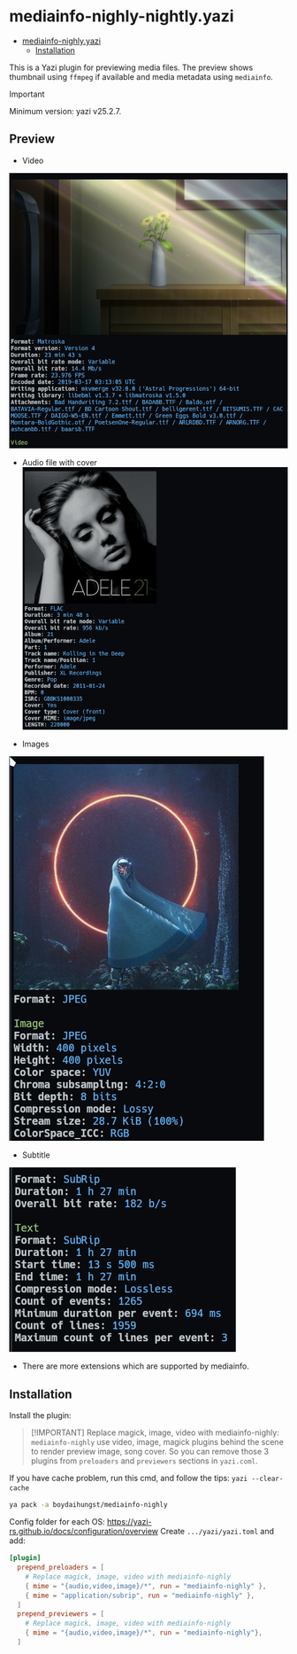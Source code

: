 # mediainfo-nighly-nightly.yazi

<!--toc:start-->

- [mediainfo-nighly.yazi](#mediainfo-yazi)
  - [Installation](#installation)
  <!--toc:end-->

This is a Yazi plugin for previewing media files. The preview shows thumbnail
using `ffmpeg` if available and media metadata using `mediainfo`.

> [!IMPORTANT]
> Minimum version: yazi v25.2.7.

## Preview

- Video

![video](assets/2025-02-15-09-15-39.png)

- Audio file with cover
  ![audio_with_cover_picture](assets/2025-02-15-09-14-23.png)

- Images

![image](assets/2025-02-15-16-52-39.png)

- Subtitle

![subrip](assets/2025-02-15-16-51-11.png)

- There are more extensions which are supported by mediainfo.

## Installation

Install the plugin:

> [!IMPORTANT] Replace magick, image, video with mediainfo-nighly:
> `mediainfo-nighly` use video, image, magick plugins behind the scene to render preview image, song cover.
> So you can remove those 3 plugins from `preloaders` and `previewers` sections in `yazi.coml`.

If you have cache problem, run this cmd, and follow the tips: `yazi --clear-cache`

```bash
ya pack -a boydaihungst/mediainfo-nighly
```

Config folder for each OS: https://yazi-rs.github.io/docs/configuration/overview
Create `.../yazi/yazi.toml` and add:

```toml
[plugin]
  prepend_preloaders = [
    # Replace magick, image, video with mediainfo-nighly
    { mime = "{audio,video,image}/*", run = "mediainfo-nighly" },
    { mime = "application/subrip", run = "mediainfo-nighly" },
  ]
  prepend_previewers = [
    # Replace magick, image, video with mediainfo-nighly
    { mime = "{audio,video,image}/*", run = "mediainfo-nighly"},
  ]
```
